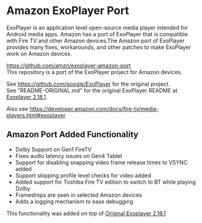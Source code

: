 # Amazon ExoPlayer Port

ExoPlayer is an application level open-source media player intended for Android media apps. Amazon has a port of ExoPlayer that is compatible with Fire TV and other Amazon devices.The Amazon port of ExoPlayer provides many fixes, workarounds, and other patches to make ExoPlayer work on Amazon devices.

https://github.com/amzn/exoplayer-amazon-port  
This repository is a port of the ExoPlayer project for Amazon devices.

See https://github.com/google/ExoPlayer for the original project.  
See "README-ORIGINAL.md" for the original ExoPlayer README at [Exoplayer 2.18.1](https://github.com/amzn/exoplayer-amazon-port/blob/amazon/r2.18.1/README-ORIGINAL.md).

 Also see https://developer.amazon.com/docs/fire-tv/media-players.html#exoplayer

## Amazon Port Added Functionality
- Dolby Support on Gen1 FireTV
- Fixes audio latency issues on Gen4 Tablet
- Support for disabling snapping video frame release times to VSYNC added
- Support skipping profile level checks for video added
- Added support for Toshiba Fire TV edition to switch to BT while playing Dolby 
- Framedrops are seen in selected Amazon devices
- Adds a logging mechanism to ease debugging

This functionality was added on top of [Original Exoplayer 2.18.1](https://github.com/google/ExoPlayer/tree/ab4d37f499ba49bb3cac7938eb03ebf7133ccfe6)
